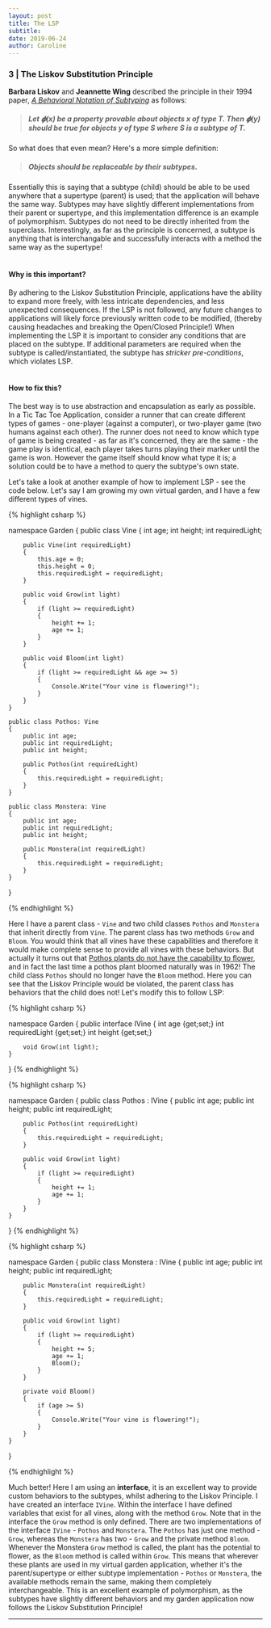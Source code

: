 ```yaml
---
layout: post
title: The LSP
subtitle:
date: 2019-06-24
author: Caroline
---
```

### 3 | The Liskov Substitution Principle

**Barbara Liskov** and **Jeannette Wing** described the principle in their 1994 paper, *[A Behavioral Notation of Subtyping](https://www.cs.cmu.edu/~wing/publications/LiskovWing94.pdf)* as follows:

>##### Let 𝝓(x) be a property provable about objects x of type T. Then 𝝓(y) should be true for objects y of type S where S is a subtype of T.

So what does that even mean? Here's a more simple definition:

>##### Objects should be replaceable by their subtypes.

Essentially this is saying that a subtype (child) should be able to be used anywhere that a supertype (parent) is used; that the application will behave the same way.  Subtypes may have slightly different implementations from their parent or supertype, and this implementation difference is an example of polymorphism.  Subtypes do not need to be directly inherited from the superclass. Interestingly, as far as the principle is concerned, a subtype is anything that is interchangable and successfully interacts with a method the same way as the supertype!
<br/>
<br/>


#### Why is this important? 
By adhering to the Liskov Substitution Principle, applications have the ability to expand more freely, with less intricate dependencies, and less unexpected consequences.  If the LSP is not followed, any future changes to applications will likely force previously written code to be modified, (thereby causing headaches and breaking the Open/Closed Principle!) When implementing the LSP it is important to consider any conditions that are placed on the subtype. If additional parameters are required when the subtype is called/instantiated, the subtype has *stricker pre-conditions*, which violates LSP.
<br/>
<br/>

#### How to fix this?
The best way is to use abstraction and encapsulation as early as possible. In a Tic Tac Toe Application, consider a runner that can create different types of games - one-player (against a computer), or two-player game (two humans against each other).  The runner does not need to know which type of game is being created - as far as it's concerned, they are the same - the game play is identical, each player takes turns playing their marker until the game is won. However the game itself should know what type it is; a solution could be to have a method to query the subtype's own state.

Let's take a look at another example of how to implement LSP - see the code below. Let's say I am growing my own virtual garden, and I have a few different types of vines.

{% highlight csharp %}

namespace Garden
{
    public class Vine
    {
        int age;
        int height;
        int requiredLight;

        public Vine(int requiredLight)
        {
            this.age = 0;
            this.height = 0;
            this.requiredLight = requiredLight;
        }

        public void Grow(int light)
        {
            if (light >= requiredLight)
            {
                height += 1;
                age += 1;
            }
        }

        public void Bloom(int light)
        {
            if (light >= requiredLight && age >= 5)
            {
                Console.Write("Your vine is flowering!");
            }
        }
    }

    public class Pothos: Vine
    {
        public int age;
        public int requiredLight;
        public int height;
        
        public Pothos(int requiredLight)
        {
            this.requiredLight = requiredLight;
        }
    }

    public class Monstera: Vine
    {
        public int age;
        public int requiredLight;
        public int height;

        public Monstera(int requiredLight)
        {
            this.requiredLight = requiredLight;
        }
    }
}

{% endhighlight %}

  Here I have a parent class - `Vine` and two child classes `Pothos` and `Monstera` that inherit directly from `Vine`.  The parent class has two methods `Grow` and `Bloom`.  You would think that all vines have these capabilities and therefore it would make complete sense to provide all vines with these behaviors.  But actually it turns out that [Pothos plants do not have the capability to flower](https://theoutline.com/post/5292/everyone-s-favorite-houseplant-only-wants-to-die?zd=1&zi=qu5g4et4), and in fact the last time a pothos plant bloomed naturally was in 1962!  The child class `Pothos` should no longer have the `Bloom` method. Here you can see that the Liskov Principle would be violated, the parent class has behaviors that the child does not! Let's modify this to follow LSP: 

{% highlight csharp %}

namespace Garden
{
    public interface IVine
    {
        int age {get;set;}
        int requiredLight {get;set;}
        int height {get;set;}

        void Grow(int light);
    }
}
{% endhighlight %}

{% highlight csharp %}

namespace Garden
{
    public class Pothos : IVine
    {
        public int age;
        public int height;
        public int requiredLight;

        public Pothos(int requiredLight)
        {
            this.requiredLight = requiredLight;
        }

        public void Grow(int light)
        {
            if (light >= requiredLight)
            {
                height += 1;
                age += 1;
            }
        }
    }
}
{% endhighlight %}


{% highlight csharp %}

namespace Garden
{
    public class Monstera : IVine
    {
        public int age;
        public int height;
        public int requiredLight;

        public Monstera(int requiredLight)
        {
            this.requiredLight = requiredLight;
        }

        public void Grow(int light)
        {
            if (light >= requiredLight)
            {
                height += 5;
                age += 1;
                Bloom();
            }
        }

        private void Bloom()
        {
            if (age >= 5)
            {
                Console.Write("Your vine is flowering!");
            }
        }
    }
}

{% endhighlight %}

Much better!  Here I am using an **interface**, it is an excellent way to provide custom behaviors to the subtypes, whilst adhering to the Liskov Principle.  I have created an interface `IVine`.  Within the interface I have defined variables that exist for all vines, along with the method `Grow`.  Note that in the interface the `Grow` method is only defined.  There are two implementations of the interface `IVine` - `Pothos` and `Monstera`. The `Pothos` has just one method - `Grow`, whereas the `Monstera` has two - `Grow` and the private method `Bloom`.  Whenever the Monstera `Grow` method is called, the plant has the potential to flower, as the `Bloom` method is called within `Grow`.  This means that wherever these plants are used in my virtual garden application, whether it's the parent/supertype or either subtype implementation - `Pothos` or `Monstera`, the available methods remain the same, making them completely interchangeable.  This is an excellent example of polymorphism, as the subtypes have slightly different behaviors and my garden application now follows the Liskov Substitution Principle!  

---

